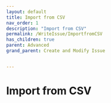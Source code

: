 ```yaml
---
layout: default
title: Import from CSV
nav_order: 1
description: "Import from CSV"
permalink: /WriteIssue/ImportfromCSV
has_children: true
parent: Advanced
grand_parent: Create and Modify Issue


---
```


# Import from CSV
 